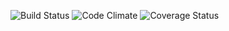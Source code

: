 ![Build Status](https://codeship.com/projects/196496/status?branch=master)
![Code Climate](https://codeclimate.com/github/kasawyer/podcast-reviews-site.png)
![Coverage Status](https://coveralls.io/repos/kasawyer/podcast-reviews-site/badge.png)
